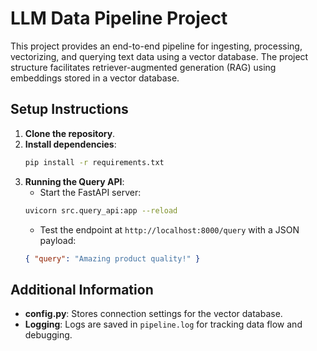 # LLM Data Pipeline Project

This project provides an end-to-end pipeline for ingesting, processing, vectorizing, and querying text data using a vector database. The project structure facilitates retriever-augmented generation (RAG) using embeddings stored in a vector database.


## Setup Instructions
1. **Clone the repository**.
2. **Install dependencies**:
   ```bash
   pip install -r requirements.txt
   ```
3. **Running the Query API**:
   - Start the FastAPI server:
   ```bash
   uvicorn src.query_api:app --reload
   ```
   - Test the endpoint at `http://localhost:8000/query` with a JSON payload:
   ```json
   { "query": "Amazing product quality!" }
   ```

## Additional Information
- **config.py**: Stores connection settings for the vector database.
- **Logging**: Logs are saved in `pipeline.log` for tracking data flow and debugging.
